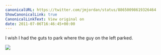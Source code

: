 ```yaml
---
canonicalURL: https://twitter.com/jmjordan/status/88650098619326464
ShowCanonicalLink: true
CanonicalLinkText: View original on
date: 2011-07-06T16:46:45+00:00
---
```

I wish I had the guts to park where the guy on the left parked.

![](/images/88650098619326464-ATryy4XCIAEnrxo.jpg)